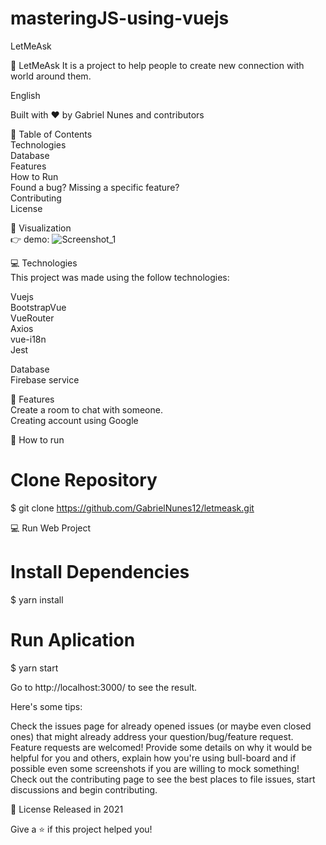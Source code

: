 # masteringJS-using-vuejs

LetMeAsk

🚀 LetMeAsk It is a project to help people to create new connection with world around them.

English 

Built with ❤︎ by Gabriel Nunes and contributors

📌 Table of Contents <br />
Technologies <br/>
Database <br/>
Features <br/>
How to Run <br/>
Found a bug? Missing a specific feature? <br/>
Contributing <br/>
License <br/>

👀 Visualization <br/>
👉 demo: ![Screenshot_1](https://user-images.githubusercontent.com/48297244/119278101-8f475680-bbf9-11eb-8311-ea00f9dab941.png)


💻 Technologies <br/>
This project was made using the follow technologies:

Vuejs <br/>
BootstrapVue <br/>
VueRouter <br/>
Axios<br/>
vue-i18n<br/>
Jest <br/>

Database <br/>
Firebase service <br/>

🚀 Features <br/>
Create a room to chat with someone. <br/>
Creating account using Google <br/>

👷 How to run <br/>
# Clone Repository <br/>
$ git clone https://github.com/GabrielNunes12/letmeask.git

💻 Run Web Project <br/>
# Install Dependencies <br/>
$ yarn install <br/>

# Run Aplication <br/>
$ yarn start <br/>

Go to http://localhost:3000/ to see the result.


Here's some tips:

Check the issues page for already opened issues (or maybe even closed ones) that might already address your question/bug/feature request.
Feature requests are welcomed! Provide some details on why it would be helpful for you and others, explain how you're using bull-board and if possible even some screenshots if you are willing to mock something!
Check out the contributing page to see the best places to file issues, start discussions and begin contributing.

📕 License
Released in 2021

Give a ⭐️ if this project helped you!
